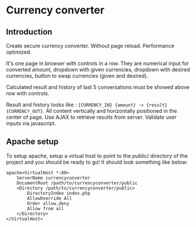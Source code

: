 # Currency converter

## Introduction

Create secure currency converter. Without page reload. Performance optimized.

It's one page in browser with controls in a row. They are numerical input for converted amount, dropdown with given currencies, dropdown with desired currencies, button to swap currencies (given and desired). 

Calculated result and history of last 5 conversations must be showed above row with controls. 

Result and history looks like : ```{CURRENCY_IN} {amount} -> {result} {CURRENCY_OUT}```. All content vertically and horizontally positioned in the center of page. Use AJAX to retrieve results from server. Validate user inputs via javascript.

## Apache setup

To setup apache, setup a virtual host to point to the public/ directory of the project and you should be ready to go! It should look something like below:

```
apache<VirtualHost *:80>
    ServerName currencyconverter
    DocumentRoot /path/to/currencyconverter/public
    <Directory /path/to/currencyconverter/public>
        DirectoryIndex index.php
        AllowOverride All
        Order allow,deny
        Allow from all
    </Directory>
</VirtualHost>
```
